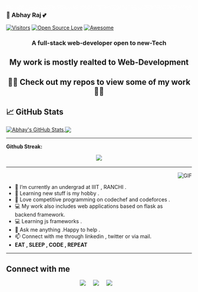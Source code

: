 ### <img src=https://github.com/Abhayraj1707/Abhayraj1707/blob/master/gif/Hi.gif /> 👋  Abhay Raj 💕 


[![Visitors](https://visitor-badge.glitch.me/badge?page_id=Abhayraj1707.visitor-badge)](https://github.com/Abhayraj1707)
[![Open Source Love](https://badges.frapsoft.com/os/v2/open-source.svg?v=103)](https://github.com/Abhayraj1707) 
[![Awesome](https://cdn.rawgit.com/sindresorhus/awesome/d7305f38d29fed78fa85652e3a63e154dd8e8829/media/badge.svg)](https://github.com/Abhayraj1707)


<h3 align="center">A full-stack web-developer open to new-Tech</h3>

<h2 align="center">My work is mostly realted to Web-Development</h2>
<h2 align="center"> 👨‍💻  Check out my repos to view some of my work   👨‍💻</h2>

## &#x1f4c8; GitHub Stats

<a href="https://github.com/Abhayraj1707/Abhayraj1707">
  <img align="center" src="https://github-readme-stats.vercel.app/api?username=Abhayraj1707&show_icons=true&line_height=40&count_private=true&title_color=ffffff&text_color=c9cacc&icon_color=2bbc8a&bg_color=1d1f21" alt="Abhay's GitHub Stats" />
</a>


<a href="https://github.com/Abhayraj1707/Abhayraj1707">
  <img align="center" src="https://github-readme-stats.vercel.app/api/top-langs/?username=Abhayraj1707&title_color=ffffff&text_color=c9cacc&icon_color=2bbc8a&bg_color=1d1f21" />
</a>

---
**Github Streak:**
<p align = "center">
  <img src = "https://github-readme-streak-stats.herokuapp.com/?user=Abhayraj1707">
</p>

---



<img align="right" height="200vw" alt="GIF" src="https://media.giphy.com/media/xTcnSWYZvafyhEACBO/giphy.gif" ><br>
- 🌱 I’m currently an undergrad at IIIT , RANCHI .<br>
- 📖 Learning new stuff is my hobby .<br>
- 🤩 Love competitive programming on codechef and codeforces .
- 💻 My work also includes web applications based on flask as backend framework.<br>
- 💻 Learning js frameworks .<br>
- 💬 Ask me anything .Happy to help .<br>
- 📫 Connect with me through linkedin , twitter or via mail.<br>
- <b>EAT , SLEEP , CODE , REPEAT</b>

---

## Connect with me

  <p align="center">
    <a target="_blank"href="https://www.linkedin.com/in/abhay-raj-6a12821a1/"><img src="https://img.shields.io/badge/linkedin-%230077B5.svg?&style=for-the-badge&logo=linkedin&logoColor=white" /></a>&nbsp;&nbsp;&nbsp;&nbsp;
    <a target="_blank"href="https://twitter.com/Abhayra71989809"><img src="https://img.shields.io/badge/twitter-%231DA1F2.svg?&style=for-the-badge&logo=twitter&logoColor=white" /></a>&nbsp;&nbsp;&nbsp;&nbsp;
    <a href="mailto:abhayrajsingh1707@gmail.com?hl="en"><img src="https://img.shields.io/badge/gmail-%23D14836.svg?&style=for-the-badge&logo=gmail&logoColor=white" /></a>&nbsp;&nbsp;&nbsp;&nbsp;
  </p>


